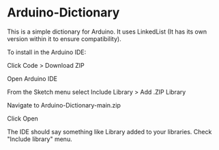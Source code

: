 # Arduino-Dictionary

This is a simple dictionary for Arduino. It uses LinkedList (It has its own version within it to ensure compatibility).

 To install in the Arduino IDE:
 
 Click Code > Download ZIP
 
 Open Arduino IDE
 
 From the Sketch menu select Include Library > Add .ZIP Library
 
 Navigate to Arduino-Dictionary-main.zip
 
 Click Open
 
 The IDE should say something like Library added to your libraries. Check "Include library" menu.
